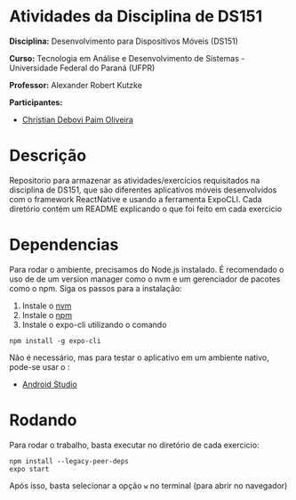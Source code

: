 # Atividades da Disciplina de DS151

__Disciplina:__ Desenvolvimento para Dispositivos Móveis (DS151)

__Curso:__ Tecnologia em Análise e Desenvolvimento de Sistemas - Universidade Federal do Paraná (UFPR)

__Professor:__ Alexander Robert Kutzke

__Participantes:__

* [Christian Debovi Paim Oliveira](https://github.com/ChristianDPO)


# Descrição 

Repositorio para armazenar as atividades/exercícios requisitados na disciplina de DS151, que são diferentes aplicativos móveis desenvolvidos com o framework ReactNative e usando a ferramenta ExpoCLI. Cada diretório contém um README explicando o que foi feito em cada exercicio

# Dependencias  

Para rodar o ambiente, precisamos do Node.js instalado. É recomendado o uso de de um version manager como o nvm e um gerenciador de pacotes como o npm.
Siga os passos para a instalação:

1. Instale o [nvm](https://github.com/nvm-sh/nvm)
2. Instale o [npm](https://docs.npmjs.com/downloading-and-installing-node-js-and-npm)
3. Instale o expo-cli utilizando o comando
```
npm install -g expo-cli
```

Não é necessário, mas para testar o aplicativo em um ambiente nativo, pode-se usar o :
- [Android Studio](https://developer.android.com/studio)


# Rodando

Para rodar o trabalho, basta executar no diretório de cada exercicio:
```
npm install --legacy-peer-deps
expo start
```
Após isso, basta selecionar a opção `w` no terminal (para abrir no navegador)